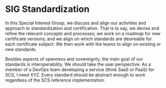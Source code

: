 # SIG Standardization

In this Special Interest Group, we discuss and align our activities and approach to standardization and certification. That is to say, we devise and refine the relevant concepts and processes; we work on a roadmap for new certificate versions; and we align on which standards are desireable for each certificate subject. We then work with the teams to align on existing or new standards.

Besides aspects of openness and sovereignty, the main goal of our standards is interoperability. We should take the user perspective: As a member of a DevOps team developing a service (think SaaS or PaaS) for SCS, I need XYZ. Every standard should be abstract enough to work regardless of the SCS reference implementation.
